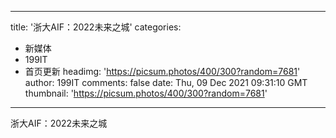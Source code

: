 
---
title: '浙大AIF：2022未来之城'
categories: 
 - 新媒体
 - 199IT
 - 首页更新
headimg: 'https://picsum.photos/400/300?random=7681'
author: 199IT
comments: false
date: Thu, 09 Dec 2021 09:31:10 GMT
thumbnail: 'https://picsum.photos/400/300?random=7681'
---

<div>   
浙大AIF：2022未来之城  
</div>
            